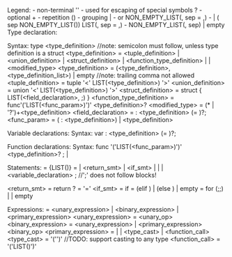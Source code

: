
Legend:
  <name> - non-terminal
  '' - used for escaping of special symbols
  <name>? - optional
  <name>+ - repetition
  () - grouping
  | - or
  NON_EMPTY_LIST(<item>, sep = ,) - <item> | (<item> sep NON_EMPTY_LIST(<item>))
  LIST(<item>, sep = ,) - NON_EMPTY_LIST(<item>, sep) | empty
Type declaration:

  Syntax: type <identifier> <type_definition> //note: semicolon must follow, unless type definition is a struct
  <type_definition> = <tuple_definition> | <union_definition> | <struct_definition> | <function_type_definition> | <identifier> | <modified_type>
  <type_definition> = (<type_definition>, <type_definition_list>) | empty //note: trailing comma not allowed
  <tuple_definition> = tuple '<' LIST(<type_definition>) '>'
  <union_definition> = union '<' LIST(<type_definition>) '>'
  <struct_definition> = struct { LIST(<field_declaration>, ;) }
  <function_type_definition> = func'('LIST(<func_param>)')' <type_definition>?
  <modified_type> = (* | '?')+<type_definition>
  <field_declaration> = <identifier> : <type_definition> (= <expression>)?;
  <func_param> = (<identifier> : <type_definition>) | <type_definition>

Variable declarations:
  Syntax: var <identifier> : <type_definition> (= <expression>)?;

Function declarations:
  Syntax: func <identifier>'('LIST(<func_param>)')' <type_definition>? ; | <block>

Statements:
  <block> = {LIST(<statement>)}
  <statement> = <expression> | <return_smt> | <if_smt> | <assignment> | <loop> | <variable_declaration> ; //';' does not follow blocks!

  <return_smt> = return <expression>?
  <assignment> = <identifier> '=' <expression>
  <if_smt> = if <expression> <block> <otherwise>
  <otherwise> = (elif <expression> <block> <otherwise>) | (else <block>) | empty
  <loop> = for (<assignment>;<expression>;<assignment>) | <expression> | empty <block>

Expressions:
  <expression> = <unary_expression> | <binary_expression> | <primary_expression>
  <unary_expression> = <unary_op> <expression>
  <binary_expression> = <unary_expression> | <primary_expression> <binary_op> <expression>
  <primary_expression> = <identifier> | <literal> | <type_cast> | <function_call>
  <type_cast> = <identifier>'('<expression>')' //TODO: support casting to any type
  <function_call> = <identifier>'('LIST(<expression>)')'
